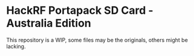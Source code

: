 # HackRF Portapack SD Card - Australia Edition

This repository is a WIP, some files may be the originals, others might be lacking.
